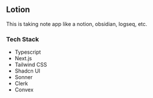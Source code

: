 
## Lotion
This is taking note app like a notion, obsidian, logseq, etc.

### Tech Stack
 - Typescript
 - Next.js
 - Tailwind CSS
 - Shadcn UI
 - Sonner
 - Clerk
 - Convex